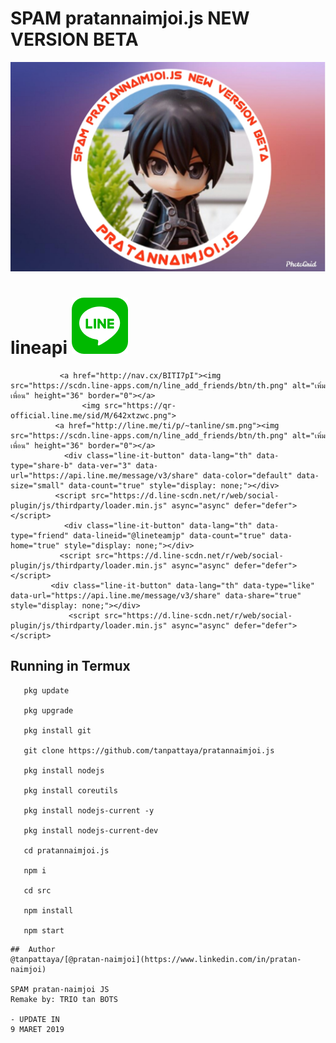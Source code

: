 # SPAM pratannaimjoi.js NEW VERSION BETA 
[![TrioPekokBots](/PhotoGrid_1570200983122.jpg)]( )

# lineapi [![TrioPekokBots](/square-default.png)]( )

               <a href="http://nav.cx/BITI7pI"><img src="https://scdn.line-apps.com/n/line_add_friends/btn/th.png" alt="เพิ่มเพื่อน" height="36" border="0"></a>
                    <img src="https://qr-official.line.me/sid/M/642xtzwc.png">
              <a href="http://line.me/ti/p/~tanline/sm.png"><img src="https://scdn.line-apps.com/n/line_add_friends/btn/th.png" alt="เพิ่มเพื่อน" height="36" border="0"></a>
                <div class="line-it-button" data-lang="th" data-type="share-b" data-ver="3" data-url="https://api.line.me/message/v3/share" data-color="default" data-size="small" data-count="true" style="display: none;"></div>
              <script src="https://d.line-scdn.net/r/web/social-plugin/js/thirdparty/loader.min.js" async="async" defer="defer"></script>
                <div class="line-it-button" data-lang="th" data-type="friend" data-lineid="@lineteamjp" data-count="true" data-home="true" style="display: none;"></div>
               <script src="https://d.line-scdn.net/r/web/social-plugin/js/thirdparty/loader.min.js" async="async" defer="defer"></script>
             <div class="line-it-button" data-lang="th" data-type="like" data-url="https://api.line.me/message/v3/share" data-share="true" style="display: none;"></div>
                 <script src="https://d.line-scdn.net/r/web/social-plugin/js/thirdparty/loader.min.js" async="async" defer="defer"></script>           


## Running in Termux

       pkg update

       pkg upgrade

       pkg install git

       git clone https://github.com/tanpattaya/pratannaimjoi.js

       pkg install nodejs

       pkg install coreutils

       pkg install nodejs-current -y

       pkg install nodejs-current-dev

       cd pratannaimjoi.js

       npm i

       cd src

       npm install

       npm start

```
##  Author
@tanpattaya/[@pratan-naimjoi](https://www.linkedin.com/in/pratan-naimjoi)

SPAM pratan-naimjoi JS
Remake by: TRIO tan BOTS

- UPDATE IN
9 MARET 2019
